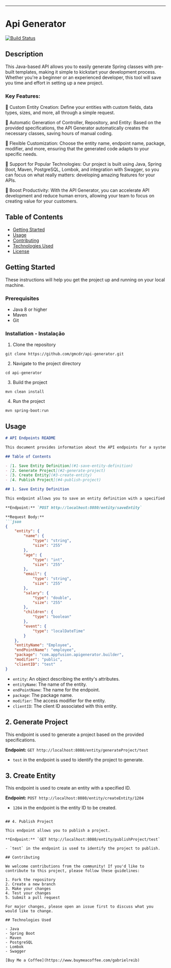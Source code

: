 
---

# Api Generator

[![Build Status](https://travis-ci.org/yourusername/projectname.svg?branch=master)](https://travis-ci.org/yourusername/projectname)

## Description
 
This Java-based API allows you to easily generate Spring classes with pre-built templates, making it simple to kickstart your development process. Whether you're a beginner or an experienced developer, this tool will save you time and effort in setting up a new project.

### Key Features:
🔷 Custom Entity Creation: Define your entities with custom fields, data types, sizes, and more, all through a simple request.

🔷 Automatic Generation of Controller, Repository, and Entity: Based on the provided specifications, the API Generator automatically creates the necessary classes, saving hours of manual coding.

🔷 Flexible Customization: Choose the entity name, endpoint name, package, modifier, and more, ensuring that the generated code adapts to your specific needs.

🔷 Support for Popular Technologies: Our project is built using Java, Spring Boot, Maven, PostgreSQL, Lombok, and integration with Swagger, so you can focus on what really matters: developing amazing features for your APIs.

🔷 Boost Productivity: With the API Generator, you can accelerate API development and reduce human errors, allowing your team to focus on creating value for your customers.

## Table of Contents

- [Getting Started](#getting-started)
- [Usage](#usage)
- [Contributing](#contributing)
- [Technologies Used](#technologies-used)
- [License](#license)

## Getting Started 

These instructions will help you get the project up and running on your local machine.

### Prerequisites

- Java 8 or higher
- Maven
- Git 

### Installation - Instalação

1. Clone the repository

```shell
git clone https://github.com/gmcdr/api-generator.git
```

2. Navigate to the project directory

```shell
cd api-generator
```

3. Build the project

```shell
mvn clean install
```

4. Run the project 

```shell
mvn spring-boot:run
```

## Usage 

```markdown
# API Endpoints README

This document provides information about the API endpoints for a system generating and managing entities. These endpoints allow you to save and manipulate entity definitions, generate projects, publish projects, and create entities within the system.

## Table of Contents

- [1. Save Entity Definition](#1-save-entity-definition)
- [2. Generate Project](#2-generate-project)
- [3. Create Entity](#3-create-entity)
- [4. Publish Project](#4-publish-project)

## 1. Save Entity Definition

This endpoint allows you to save an entity definition with a specified name, attributes, and metadata.

**Endpoint:** `POST http://localhost:8080/entity/saveEntity`

**Request Body:**
```json
{
    "entity": {
        "name": {
            "type": "string",
            "size": "255"
        },
        "age": {
            "type": "int",
            "size": "255"
        },
        "email": {
            "type": "string",
            "size": "255"
        },
        "salary": {
            "type": "double",
            "size": "255"
        },
        "children": {
            "type": "boolean"
        },
        "event": {
            "type": "localDateTime"
        }
    },
    "entityName": "Employee",
    "endPointName": "employee",
    "package": "com.appfusion.apigenerator.builder",
    "modifier": "public",
    "clientID": "test"
}
```

- `entity`: An object describing the entity's attributes.
- `entityName`: The name of the entity.
- `endPointName`: The name for the endpoint.
- `package`: The package name.
- `modifier`: The access modifier for the entity.
- `clientID`: The client ID associated with this entity.

## 2. Generate Project

This endpoint is used to generate a project based on the provided specifications.

**Endpoint:** `GET http://localhost:8080/entity/generateProject/test`

- `test` in the endpoint is used to identify the project to generate.

## 3. Create Entity

This endpoint is used to create an entity with a specified ID.

**Endpoint:** `POST http://localhost:8080/entity/createEntity/1204`

- `1204` in the endpoint is the entity ID to be created.
```

## 4. Publish Project

This endpoint allows you to publish a project.

**Endpoint:** `GET http://localhost:8080/entity/publishProject/test`

- `test` in the endpoint is used to identify the project to publish.

## Contributing

We welcome contributions from the community! If you'd like to contribute to this project, please follow these guidelines:

1. Fork the repository
2. Create a new branch
3. Make your changes
4. Test your changes
5. Submit a pull request

For major changes, please open an issue first to discuss what you would like to change.

## Technologies Used

- Java
- Spring Boot
- Maven
- PostgreSQL
- Lombok
- Swagger

[Buy Me a Coffee](https://www.buymeacoffee.com/gabrielreib)
